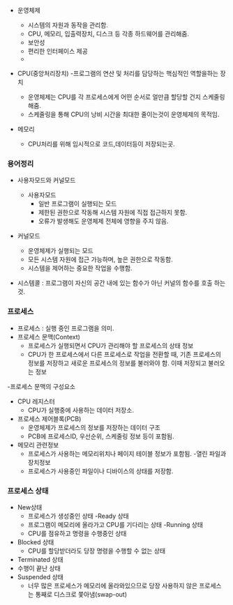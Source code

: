 - 운영체제
  - 시스템의 자원과 동작을 관리함.
  - CPU, 메모리, 입출력장치, 디스크 등 각종 하드웨어를 관리해줌.
  - 보안성
  - 편리한 인터페이스 제공
  - 
- CPU(중앙처리장치)
  -프로그램의 연산 및 처리를 담당하는 핵심적인 역할을하는 장치
  - 운영체제는 CPU를 각 프로세스에게 어떤 순서로 얼만큼 할당할 건지 스케줄링해줌.
  - 스케줄링을 통해 CPU의 낭비 시간을 최대한 줄이는것이 운영체제의 목적임.
 
- 메모리
  - CPU처리를 위해 임시적으로 코드,데이터등이 저장되는곳.



### 용어정리

- 사용자모드와 커널모드
  - 사용자모드
    - 일반 프로그램이 실행되는 모드
    - 제한된 권한으로 작동해 시스템 자원에 직접 접근하지 못함.
    - 오류가 발생해도 운영체제 전체에 영향을 주지 않음.
   
- 커널모드
  - 운영체제가 실행되는 모드
  - 모든 시스템 자원에 접근 가능하며, 높은 권한으로 작동함.
  - 시스템을 제어하는 중요한 작업을 수행함.

- 시스템콜 : 프로그램이 자신의 공간 내에 있는 함수가 아닌 커널의 함수를 호출 하는것.



### 프로세스

- 프로세스 : 실행 중인 프로그램을 의미.
- 프로세스 문맥(Context)
  - 프로세스가 실행되면서 CPU가 관리해야 할 프로세스의 상태 정보
  - CPU가 한 프로세스에서 다른 프로세스로 작업을 전환할 때, 기존 프로세스의 정보를 저장하고 새로운 프로세스의 정보를 불러와야 함. 이때 저장되고 불러오는 정보
 

 -프로세스 문맥의 구성요소
   - CPU 레지스터
     - CPU가 실행중에 사용하는 데이터 저장소.
  - 프로세스 제어블록(PCB)
      - 운영체제가 프로세스의 정보를 저장하는 데이터 구조
      - PCB에 프로세스ID, 우선순위, 스케줄링 정보 등이 포함됨.
  - 메모리 관련정보
      - 프로세스가 사용하는 메모리위치나 페이지 테이블 정보가 포함됨.
  -열린 파일과 장치정보
     - 프로세스가 사용중인 파일이나 디바이스의 상태를 저장함.


### 프로세스 상태
- New상태
    - 프로세스가 생성중인 상태
 -Ready 상태
    - 프로그램이 메모리에 올라가고 CPU를 기다리는 상태
 -Running 상태
    - CPU를 점유하고 명령을 수행중인 상태
 - Blocked 상태
   - CPU를 할당받더라도 당장 명령을 수행할 수 없는 상태
 - Terminated 상태
  - 수행이 끝난 상태
- Suspended 상태
  - 너무 많은 프로세스가 메모리에 올라와있으므로 당장 사용하지 않은 프로세스는 통째로 디스크로 쫓아냄(swap-out)
  
  
  
